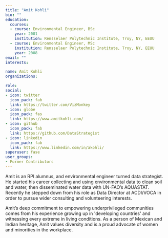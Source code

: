 ```yaml
---
title: "Amit Kohli"
bio: ""
education:
  courses:
  - course: Environmental Engineer, BSc
    year: 2001
    institution: Rensselaer Polytechnic Institute, Troy, NY, EEUU
  - course: Environmental Engineer, MSc
    institution: Rensselaer Polytechnic Institute, Troy, NY, EEUU
    year: 2008
email: ""
interests:

name: Amit Kohli
organizations:

role:
social:
- icon: twitter
  icon_pack: fab
  link: https://twitter.com/VizMonkey
- icon: globe
  icon_pack: fas
  link: https://www.amitkohli.com/  
- icon: github
  icon_pack: fab
  link: https://github.com/DataStrategist
- icon: linkedin
  icon_pack: fab
  link: https://www.linkedin.com/in/akohli/
superuser: fase
user_groups:
- Former Contributors
---
```


Amit is an RPI alumnus, and environmental engineer turned data strategist. He started his career collecting and using environmental data to clean soil and water, then disseminated water data with UN-FAO’s AQUASTAT. Recently he stepped down from his role as Data Director at ACDI/VOCA in order to pursue wider consulting and volunteering interests.

Amit’s deep commitment to empowering underprivileged communities comes from his experience growing up in 'developing countries' and witnessing every extreme in living conditions. As a person of Mexican and Indian heritage, Amit values diversity and is a proud advocate of women and minorities in the workplace.

